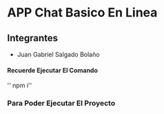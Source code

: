 # APP Chat Basico En Linea
## Integrantes
- Juan Gabriel Salgado Bolaño




#### Recuerde Ejecutar El Comando
'' npm i''   
### Para Poder Ejecutar El Proyecto